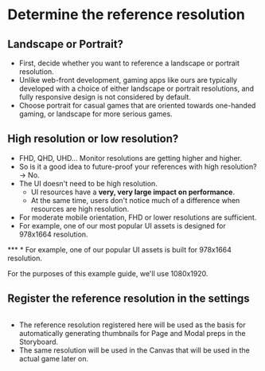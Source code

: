 # Determine the reference resolution

## Landscape or Portrait?

* First, decide whether you want to reference a landscape or portrait resolution.
* Unlike web-front development, gaming apps like ours are typically developed with a choice of either landscape or portrait resolutions, and fully responsive design is not considered by default.&#x20;
* Choose portrait for casual games that are oriented towards one-handed gaming, or landscape for more serious games.

## High resolution or low resolution?

* FHD, QHD, UHD... Monitor resolutions are getting higher and higher.
* So is it a good idea to future-proof your references with high resolution? -> No.
* The UI doesn't need to be high resolution.
  * UI resources have a **very, very large impact on performance**.
  * At the same time, users don't notice much of a difference when resources are high resolution.
* For moderate mobile orientation, FHD or lower resolutions are sufficient.
* For example, one of our most popular UI assets is designed for 978x1664 resolution.

*** * For example, one of our popular UI assets is built for 978x1664 resolution.

For the purposes of this example guide, we'll use 1080x1920.

## Register the reference resolution in the settings

<figure><img src="../../../../.gitbook/assets/StoryboardSettings.png" alt=""><figcaption></figcaption></figure>

* The reference resolution registered here will be used as the basis for automatically generating thumbnails for Page and Modal preps in the Storyboard.
* The same resolution will be used in the Canvas that will be used in the actual game later on.
